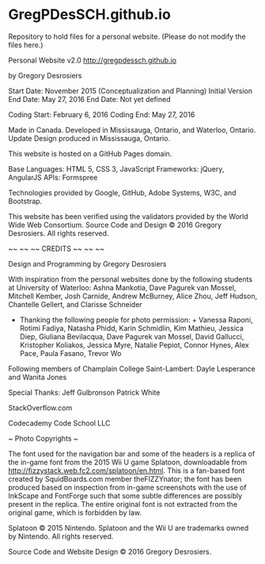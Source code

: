 # GregPDesSCH.github.io
Repository to hold files for a personal website. (Please do not modify the files here.)




Personal Website v2.0
http://gregpdessch.github.io

by Gregory Desrosiers

Start Date: November 2015 (Conceptualization and Planning)
Initial Version End Date: May 27, 2016
End Date: Not yet defined

Coding Start: February 6, 2016
Coding End: May 27, 2016


Made in Canada. Developed in Mississauga, Ontario, and Waterloo, Ontario. Update Design produced in Mississauga, Ontario.


This website is hosted on a GitHub Pages domain.


Base Languages: HTML 5, CSS 3, JavaScript
Frameworks: jQuery, AngularJS
APIs: Formspree

Technologies provided by Google, GitHub, Adobe Systems, W3C, and Bootstrap.


This website has been verified using the validators provided by the World Wide Web Consortium. 
Source Code and Design © 2016 Gregory Desrosiers. All rights reserved.




~~         ~~
~~ CREDITS ~~
~~         ~~

Design and Programming by Gregory Desrosiers


With inspiration from the personal websites done by the following students at University of Waterloo:
Ashna Mankotia, Dave Pagurek van Mossel, Mitchell Kember, Josh Carnide, Andrew McBurney, Alice Zhou, Jeff Hudson, Chantelle Gellert, and Clarisse Schneider



+ Thanking the following people for photo permission: +
Vanessa Raponi, Rotimi Fadiya, Natasha Phidd, Karin Schmidlin, Kim Mathieu, Jessica Diep, Giuliana Bevilacqua, Dave Pagurek van Mossel, David Gallucci, Kristopher Koliakos, Jessica Myre, Natalie Pepiot, Connor Hynes, Alex Pace, Paula Fasano, Trevor Wo

Following members of Champlain College Saint-Lambert:
Dayle Lesperance and Wanita Jones



Special Thanks:
Jeff Gulbronson
Patrick White

StackOverflow.com

Codecademy
Code School LLC




~ Photo Copyrights ~





The font used for the navigation bar and some of the headers is a replica of the in-game font from the 2015 Wii U game Splatoon, downloadable from http://fizzystack.web.fc2.com/splatoon/en.html. This is a fan-based font created by SquidBoards.com member theFIZZYnator; the font has been produced based on inspection from in-game screenshots with the use of InkScape and FontForge such that some subtle differences are possibly present in the replica. The entire original font is not extracted from the original game, which is forbidden by law.

Splatoon © 2015 Nintendo. Splatoon and the Wii U are trademarks owned by Nintendo. All rights reserved. 


Source Code and Website Design © 2016 Gregory Desrosiers.
